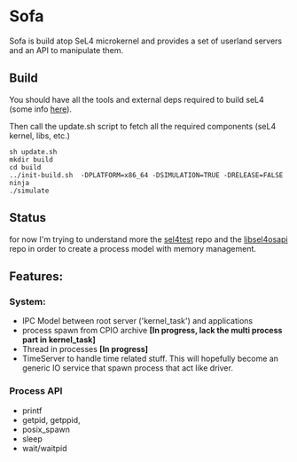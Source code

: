 # Sofa

Sofa is build atop SeL4 microkernel and provides a set of userland servers and an API to manipulate them.

## Build
You should have all the tools and external deps required to build seL4 (some info [here](https://docs.sel4.systems/projects/buildsystem/host-dependencies.html)).

Then call the update.sh script to fetch all the required components (seL4 kernel, libs, etc.)

```
sh update.sh
mkdir build
cd build
../init-build.sh  -DPLATFORM=x86_64 -DSIMULATION=TRUE -DRELEASE=FALSE
ninja
./simulate
```

## Status
for now I'm trying to understand more the [sel4test](https://github.com/seL4/sel4test) repo and the [libsel4osapi](https://github.com/rticommunity/libsel4osapi) repo in order to create a process model with memory management.

## Features:
### System:
* IPC Model between root server ('kernel_task') and applications
* process spawn from CPIO archive **[In progress, lack the multi process part in kernel_task]**
* Thread in processes **[In progress]**
* TimeServer to handle time related stuff. This will hopefully become an generic IO service that spawn process that act like driver.

### Process API
* printf
* getpid, getppid,
* posix_spawn
* sleep
* wait/waitpid

